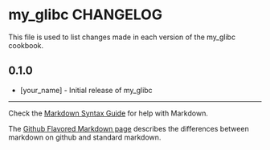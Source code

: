 my_glibc CHANGELOG
==================

This file is used to list changes made in each version of the my_glibc cookbook.

0.1.0
-----
- [your_name] - Initial release of my_glibc

- - -
Check the [Markdown Syntax Guide](http://daringfireball.net/projects/markdown/syntax) for help with Markdown.

The [Github Flavored Markdown page](http://github.github.com/github-flavored-markdown/) describes the differences between markdown on github and standard markdown.
